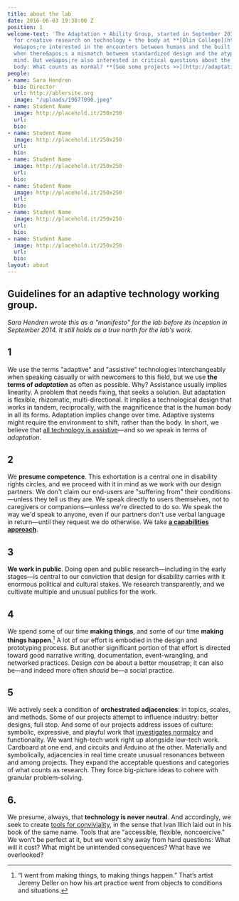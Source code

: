 ```yaml
---
title: about the lab
date: 2016-06-03 19:38:00 Z
position: 1
welcome-text: 'The Adaptation + Ability Group, started in September 2014, is a lab
  for creative research on technology + the body at **[Olin College](http://www.olin.edu/)**.
  We&apos;re interested in the encounters between humans and the built environment—especially
  when there&apos;s a mismatch between standardized design and the atypical body or
  mind. But we&apos;re also interested in critical questions about the future of the
  body: What counts as normal? **[See some projects >>](http://adaptationabilitygroup.siteleaf.net/projects/)**'
people:
- name: Sara Hendren
  bio: Director
  url: http://ablersite.org
  image: "/uploads/19677090.jpeg"
- name: Student Name
  image: http://placehold.it/250x250
  url:
  bio:
- name: Student Name
  image: http://placehold.it/250x250
  url:
  bio:
- name: Student Name
  image: http://placehold.it/250x250
  url:
  bio:
- name: Student Name
  image: http://placehold.it/250x250
  url:
  bio:
- name: Student Name
  image: http://placehold.it/250x250
  url:
  bio:
- name: Student Name
  image: http://placehold.it/250x250
  url:
  bio:
layout: about
---
```


## Guidelines for an adaptive technology working group.

*Sara Hendren wrote this as a "manifesto" for the lab before its inception in September 2014. It still holds as a true north for the lab's work.*

## 1

We use the terms "adaptive" and "assistive" technologies interchangeably when speaking casually or with newcomers to this field, but we use **the terms of *adaptation*** as often as possible. Why? Assistance usually implies linearity. A problem that needs fixing, that seeks a solution. But adaptation is flexible, rhizomatic, multi-directional. It implies a technological design that works in tandem, reciprocally, with the magnificence that is the human body in all its forms. Adaptation implies change over time. Adaptive systems might require the environment to shift, rather than the body. In short, we believe that [all technology is assistive](https://medium.com/backchannel/all-technology-is-assistive-ac9f7183c8cd#.a4rzzhel5)—and so we speak in terms of *adaptation*.

## 2

We **presume competence**. This exhortation is a central one in disability rights circles, and we proceed with it in mind as we work with our design partners. We don't claim our end-users are "suffering from" their conditions—unless they tell us they are. We speak directly to users themselves, not to caregivers or companions—unless we're directed to do so. We speak the way we'd speak to anyone, even if our partners don't use verbal language in return—until they request we do otherwise. We take **[a capabilities approach](http://en.wikipedia.org/wiki/Capabilities_approach)**.

## 3

**We work in public**. Doing open and public research—including in the early stages—is central to our conviction that design for disability carries with it enormous political and cultural stakes. We research transparently, and we cultivate multiple and unusual publics for the work.

## 4

We spend some of our time **making things**, and some of our time **making things happen**.[^1] A lot of our effort is embodied in the design and prototyping process. But another significant portion of that effort is directed toward good narrative writing, documentation, event-wrangling, and networked practices. Design *can* be about a better mousetrap; it can also be—and indeed more often *should* be—a social practice.

## 5

We actively seek a condition of **orchestrated adjacencies**: in topics, scales, and methods. Some of our projects attempt to influence industry: better designs, full stop. And some of our projects address issues of culture: symbolic, expressive, and playful work that [investigates normalcy](http://ablersite.org/investigating-normal/) and functionality. We want high-tech work right up alongside low-tech work. Cardboard at one end, and circuits and Arduino at the other. Materially and symbolically, adjacencies in real time create unusual resonances between and among projects. They expand the acceptable questions and categories of what counts as research. They force big-picture ideas to cohere with granular problem-solving.

## 6.

We presume, always, that **technology is never neutral**. And accordingly, we seek to create [tools for conviviality](http://www.theatlantic.com/technology/archive/2012/04/why-the-landline-telephone-was-the-perfect-tool/255930/), in the sense that Ivan Illich laid out in his book of the same name. Tools that are "accessible, flexible, noncoercive." We won't be perfect at it, but we won't shy away from hard questions: What will it cost? What might be unintended consequences? What have we overlooked?

[^1]: “I went from making things, to making things happen.” That’s artist Jeremy Deller on how his art practice went from objects to conditions and situations.
